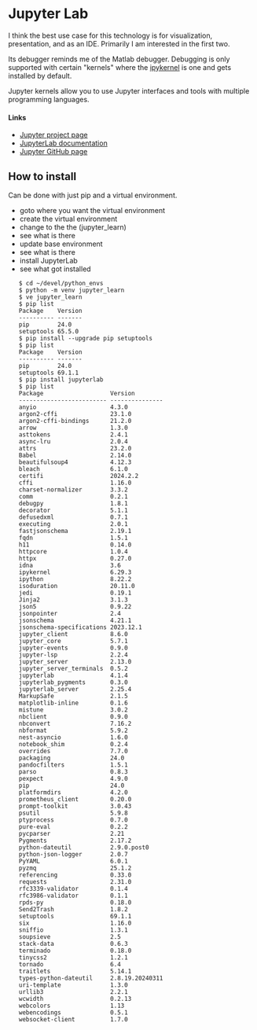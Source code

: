 # Jupyter Lab

I think the best use case for this technology is for visualization,
presentation, and as an IDE. Primarily I am interested in the first two.

Its debugger reminds me of the Matlab debugger. Debugging is only
supported with certain "kernels" where the
[ipykernel](https://github.com/ipython/ipykernel) is one and gets
installed by default.

Jupyter kernels allow you to use Jupyter interfaces and tools with
multiple programming languages.

#### Links

* [Jupyter project page](https://jupyter.org/)
* [JupyterLab documentation](https://jupyterlab.readthedocs.io/en/latest/user/index.html)
* [Jupyter GitHub page](https://github.com/jupyter)

## How to install

Can be done with just pip and a virtual environment.

* goto where you want the virtual environment
* create the virtual environment
* change to the the (jupyter_learn) 
* see what is there
* update base environment
* see what is there
* install JupyterLab
* see what got installed

```fish
   $ cd ~/devel/python_envs
   $ python -m venv jupyter_learn
   $ ve jupyter_learn
   $ pip list
   Package    Version
   ---------- -------
   pip        24.0
   setuptools 65.5.0
   $ pip install --upgrade pip setuptools
   $ pip list
   Package    Version
   ---------- -------
   pip        24.0
   setuptools 69.1.1
   $ pip install jupyterlab
   $ pip list
   Package                   Version
   ------------------------- ---------------
   anyio                     4.3.0
   argon2-cffi               23.1.0
   argon2-cffi-bindings      21.2.0
   arrow                     1.3.0
   asttokens                 2.4.1
   async-lru                 2.0.4
   attrs                     23.2.0
   Babel                     2.14.0
   beautifulsoup4            4.12.3
   bleach                    6.1.0
   certifi                   2024.2.2
   cffi                      1.16.0
   charset-normalizer        3.3.2
   comm                      0.2.1
   debugpy                   1.8.1
   decorator                 5.1.1
   defusedxml                0.7.1
   executing                 2.0.1
   fastjsonschema            2.19.1
   fqdn                      1.5.1
   h11                       0.14.0
   httpcore                  1.0.4
   httpx                     0.27.0
   idna                      3.6
   ipykernel                 6.29.3
   ipython                   8.22.2
   isoduration               20.11.0
   jedi                      0.19.1
   Jinja2                    3.1.3
   json5                     0.9.22
   jsonpointer               2.4
   jsonschema                4.21.1
   jsonschema-specifications 2023.12.1
   jupyter_client            8.6.0
   jupyter_core              5.7.1
   jupyter-events            0.9.0
   jupyter-lsp               2.2.4
   jupyter_server            2.13.0
   jupyter_server_terminals  0.5.2
   jupyterlab                4.1.4
   jupyterlab_pygments       0.3.0
   jupyterlab_server         2.25.4
   MarkupSafe                2.1.5
   matplotlib-inline         0.1.6
   mistune                   3.0.2
   nbclient                  0.9.0
   nbconvert                 7.16.2
   nbformat                  5.9.2
   nest-asyncio              1.6.0
   notebook_shim             0.2.4
   overrides                 7.7.0
   packaging                 24.0
   pandocfilters             1.5.1
   parso                     0.8.3
   pexpect                   4.9.0
   pip                       24.0
   platformdirs              4.2.0
   prometheus_client         0.20.0
   prompt-toolkit            3.0.43
   psutil                    5.9.8
   ptyprocess                0.7.0
   pure-eval                 0.2.2
   pycparser                 2.21
   Pygments                  2.17.2
   python-dateutil           2.9.0.post0
   python-json-logger        2.0.7
   PyYAML                    6.0.1
   pyzmq                     25.1.2
   referencing               0.33.0
   requests                  2.31.0
   rfc3339-validator         0.1.4
   rfc3986-validator         0.1.1
   rpds-py                   0.18.0
   Send2Trash                1.8.2
   setuptools                69.1.1
   six                       1.16.0
   sniffio                   1.3.1
   soupsieve                 2.5
   stack-data                0.6.3
   terminado                 0.18.0
   tinycss2                  1.2.1
   tornado                   6.4
   traitlets                 5.14.1
   types-python-dateutil     2.8.19.20240311
   uri-template              1.3.0
   urllib3                   2.2.1
   wcwidth                   0.2.13
   webcolors                 1.13
   webencodings              0.5.1
   websocket-client          1.7.0
```

